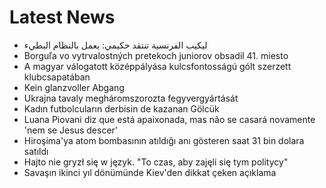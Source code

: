 # Latest News
-  ليكيب الفرنسية تنتقد حكيمي: يعمل بالنظام البطيء
-  Borguľa vo vytrvalostných pretekoch juniorov obsadil 41. miesto
-  A magyar válogatott középpályása kulcsfontosságú gólt szerzett klubcsapatában
-  Kein glanzvoller Abgang
-  Ukrajna tavaly megháromszorozta fegyvergyártását
-  Kadın futbolcuların derbisin de kazanan Gölcük
-  Luana Piovani diz que está apaixonada, mas não se casará novamente 'nem se Jesus descer'
-  Hiroşima'ya atom bombasının atıldığı anı gösteren saat 31 bin dolara satıldı
-  Hajto nie gryzł się w język. "To czas, aby zajęli się tym politycy"
-  Savaşın ikinci yıl dönümünde Kiev'den dikkat çeken açıklama
